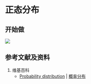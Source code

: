 # 正态分布

## 开始做

![](/images/概率/连续型随机变量/正态分布/1a.jpg)

## 参考文献及资料

1. 维基百科
	- [Probability distribution](https://en.wikipedia.org/wiki/Probability_distribution) | [概率分布](https://zh.wikipedia.org/wiki/概率分布) 